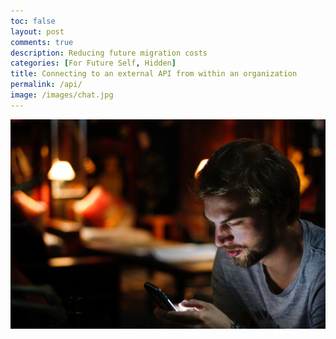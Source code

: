 ```yaml
---
toc: false
layout: post
comments: true
description: Reducing future migration costs
categories: [For Future Self, Hidden]
title: Connecting to an external API from within an organization 
permalink: /api/
image: /images/chat.jpg
---
```

![](/images/chat.jpg)

